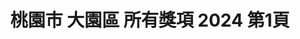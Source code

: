 ---
title: "桃園市 大園區 所有獎項 2024 第1頁"
description: "桃園市 大園區 所有獎項 2024 獲獎餐廳 第1頁"
keywords:
  - 美食競賽
  - 台灣美食
  - 美食精選
datePublished: "2025-06-30"
dateModified: "2025-07-04"
city: "桃園市"
district: "大園區"
award: "所有獎項"
year: "2024"
page: 1
count: 2

restaurants:
  - name: "復空食品"
    city: "桃園市"
    district: "大園區"
    address: "337桃園市大園區三民路一段538號"
    phone: "033936999"
    geo: "25.094836150811577, 121.24959832408382"
    link: "桃園市/大園區/復空食品"
    google_map: "https://maps.app.goo.gl/KWNtgv1CFVoUrb2t9"
    footinder: "https://footinder.com.tw/%e6%a1%83%e5%9c%92%e5%b8%82%e5%a4%a7%e5%9c%92%e5%8d%80/362217/"
    award:
    - name: "台北國際牛肉麵節"
      year: "2024"
  - name: "長榮空廚(股)公司"
    city: "桃園市"
    district: "大園區"
    address: "337桃園市大園區航勤北路3號"
    phone: "033513333"
    geo: "25.08936789337848, 121.24888007887773"
    link: "桃園市/大園區/長榮空廚_股_公司"
    google_map: "https://maps.app.goo.gl/6tAZubAw5QqV2WAx5"
    footinder: ""
    award:
    - name: "台北國際牛肉麵節"
      year: "2024"
---